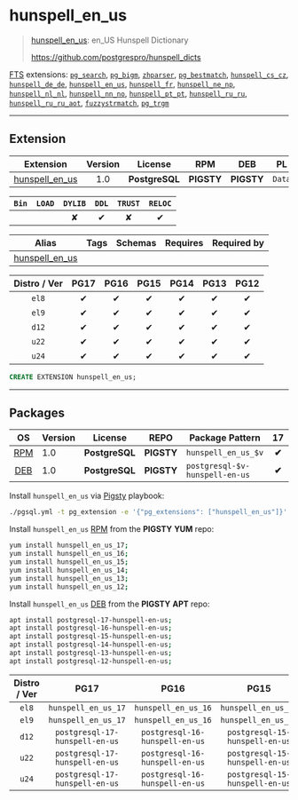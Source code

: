 # hunspell_en_us


> [hunspell_en_us](https://github.com/postgrespro/hunspell_dicts): en_US Hunspell Dictionary
>
> https://github.com/postgrespro/hunspell_dicts





[FTS](/fts) extensions: [`pg_search`](/pg_search), [`pg_bigm`](/pg_bigm), [`zhparser`](/zhparser), [`pg_bestmatch`](/pg_bestmatch), [`hunspell_cs_cz`](/hunspell_cs_cz), [`hunspell_de_de`](/hunspell_de_de), [`hunspell_en_us`](/hunspell_en_us), [`hunspell_fr`](/hunspell_fr), [`hunspell_ne_np`](/hunspell_ne_np), [`hunspell_nl_nl`](/hunspell_nl_nl), [`hunspell_nn_no`](/hunspell_nn_no), [`hunspell_pt_pt`](/hunspell_pt_pt), [`hunspell_ru_ru`](/hunspell_ru_ru), [`hunspell_ru_ru_aot`](/hunspell_ru_ru_aot), [`fuzzystrmatch`](/fuzzystrmatch), [`pg_trgm`](/pg_trgm)


-------
## Extension


| Extension | Version | License | RPM | DEB | PL |
|-----------|:-------:|:-------:|:---:|:---:|:--:|
| [hunspell_en_us](https://github.com/postgrespro/hunspell_dicts) | 1.0 | **<span class="tcblue">PostgreSQL</span>** | **<span class="tcwarn">PIGSTY</span>** | **<span class="tcwarn">PIGSTY</span>** | `Data` |



| `Bin` | `LOAD` | `DYLIB` | `DDL` | `TRUST` | `RELOC` |
|:-----:|:------:|:-------:|:-----:|:-------:|:-------:|
|  |  | <span class="tcwarn">✘</span> | <span class="tcblue">✔</span> | <span class="tcwarn">✘</span> | <span class="tcblue">✔</span> |



| Alias | Tags | Schemas | Requires | Required by |
|-------|------|---------|----------|-------------|
| [hunspell_en_us](/hunspell_en_us) |  |  |  |  |



| Distro / Ver | PG17 | PG16 | PG15 | PG14 | PG13 | PG12 |
|:------------:|:----:|:----:|:----:|:----:|:----:|:----:|
| `el8` | <span class="tcblue">✔</span> | <span class="tcblue">✔</span> | <span class="tcblue">✔</span> | <span class="tcblue">✔</span> | <span class="tcblue">✔</span> | <span class="tcblue">✔</span> |
| `el9` | <span class="tcblue">✔</span> | <span class="tcblue">✔</span> | <span class="tcblue">✔</span> | <span class="tcblue">✔</span> | <span class="tcblue">✔</span> | <span class="tcblue">✔</span> |
| `d12` | <span class="tcblue">✔</span> | <span class="tcblue">✔</span> | <span class="tcblue">✔</span> | <span class="tcblue">✔</span> | <span class="tcblue">✔</span> | <span class="tcblue">✔</span> |
| `u22` | <span class="tcblue">✔</span> | <span class="tcblue">✔</span> | <span class="tcblue">✔</span> | <span class="tcblue">✔</span> | <span class="tcblue">✔</span> | <span class="tcblue">✔</span> |
| `u24` | <span class="tcblue">✔</span> | <span class="tcblue">✔</span> | <span class="tcblue">✔</span> | <span class="tcblue">✔</span> | <span class="tcblue">✔</span> | <span class="tcblue">✔</span> |





```sql
CREATE EXTENSION hunspell_en_us;
```

-----------


## Packages


| OS | Version | License | REPO | Package Pattern | 17 | 16 | 15 | 14 | 13 | 12 | Dependency |
|:--:|---------|:-------:|:----:|-----------------|:--:|:--:|:--:|:--:|:--:|:--:|------------|
| [RPM](/rpm) | 1.0 | **<span class="tcblue">PostgreSQL</span>** | **<span class="tcwarn">PIGSTY</span>** | `hunspell_en_us_$v` | **<span class="tcwarn">✔</span>** | **<span class="tcwarn">✔</span>** | **<span class="tcwarn">✔</span>** | **<span class="tcwarn">✔</span>** | **<span class="tcwarn">✔</span>** | **<span class="tcwarn">✔</span>** |  |
| [DEB](/deb) | 1.0 | **<span class="tcblue">PostgreSQL</span>** | **<span class="tcwarn">PIGSTY</span>** | `postgresql-$v-hunspell-en-us` | **<span class="tcwarn">✔</span>** | **<span class="tcwarn">✔</span>** | **<span class="tcwarn">✔</span>** | **<span class="tcwarn">✔</span>** | **<span class="tcwarn">✔</span>** | **<span class="tcwarn">✔</span>** |  |



Install `hunspell_en_us` via [Pigsty](https://pigsty.io/docs/pgext/usage/install/) playbook:

```bash
./pgsql.yml -t pg_extension -e '{"pg_extensions": ["hunspell_en_us"]}'
```


Install `hunspell_en_us` [RPM](/rpm) from the **<span class="tcwarn">PIGSTY</span>** **YUM** repo:

```bash
yum install hunspell_en_us_17;
yum install hunspell_en_us_16;
yum install hunspell_en_us_15;
yum install hunspell_en_us_14;
yum install hunspell_en_us_13;
yum install hunspell_en_us_12;
```


Install `hunspell_en_us` [DEB](/deb) from the **<span class="tcwarn">PIGSTY</span>** **APT** repo:

```bash
apt install postgresql-17-hunspell-en-us;
apt install postgresql-16-hunspell-en-us;
apt install postgresql-15-hunspell-en-us;
apt install postgresql-14-hunspell-en-us;
apt install postgresql-13-hunspell-en-us;
apt install postgresql-12-hunspell-en-us;
```




| Distro / Ver | PG17 | PG16 | PG15 | PG14 | PG13 | PG12 |
|:------------:|:----:|:----:|:----:|:----:|:----:|:----:|
| `el8` | `hunspell_en_us_17` | `hunspell_en_us_16` | `hunspell_en_us_15` | `hunspell_en_us_14` | `hunspell_en_us_13` | `hunspell_en_us_12` |
| `el9` | `hunspell_en_us_17` | `hunspell_en_us_16` | `hunspell_en_us_15` | `hunspell_en_us_14` | `hunspell_en_us_13` | `hunspell_en_us_12` |
| `d12` | `postgresql-17-hunspell-en-us` | `postgresql-16-hunspell-en-us` | `postgresql-15-hunspell-en-us` | `postgresql-14-hunspell-en-us` | `postgresql-13-hunspell-en-us` | `postgresql-12-hunspell-en-us` |
| `u22` | `postgresql-17-hunspell-en-us` | `postgresql-16-hunspell-en-us` | `postgresql-15-hunspell-en-us` | `postgresql-14-hunspell-en-us` | `postgresql-13-hunspell-en-us` | `postgresql-12-hunspell-en-us` |
| `u24` | `postgresql-17-hunspell-en-us` | `postgresql-16-hunspell-en-us` | `postgresql-15-hunspell-en-us` | `postgresql-14-hunspell-en-us` | `postgresql-13-hunspell-en-us` | `postgresql-12-hunspell-en-us` |






